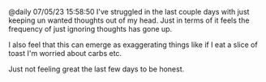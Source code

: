 @daily
07/05/23 15:58:50
I've struggled in the last couple days with just keeping un wanted thoughts out of my head. Just in terms of it feels
the frequency of just ignoring thoughts has gone up.

I also feel that this can emerge as exaggerating things like if I eat a slice of toast I'm worried about carbs etc.

Just not feeling great the last few days to be honest.
